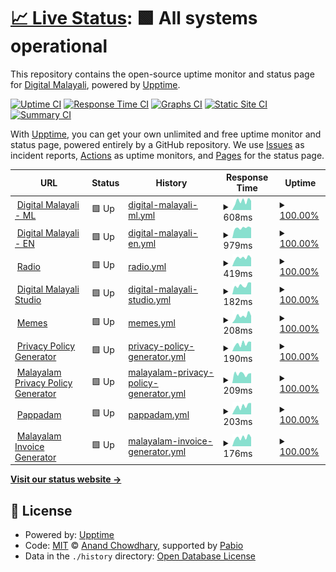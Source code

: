 # [📈 Live Status](https://status.digitalmalayali.in): <!--live status--> **🟩 All systems operational**

This repository contains the open-source uptime monitor and status page for [Digital Malayali](https://links.digitalmalayali.in/), powered by [Upptime](https://github.com/upptime/upptime).

[![Uptime CI](https://github.com/digitalmalayali/status/workflows/Uptime%20CI/badge.svg)](https://github.com/digitalmalayali/status/actions?query=workflow%3A%22Uptime+CI%22)
[![Response Time CI](https://github.com/digitalmalayali/status/workflows/Response%20Time%20CI/badge.svg)](https://github.com/digitalmalayali/status/actions?query=workflow%3A%22Response+Time+CI%22)
[![Graphs CI](https://github.com/digitalmalayali/status/workflows/Graphs%20CI/badge.svg)](https://github.com/digitalmalayali/status/actions?query=workflow%3A%22Graphs+CI%22)
[![Static Site CI](https://github.com/digitalmalayali/status/workflows/Static%20Site%20CI/badge.svg)](https://github.com/digitalmalayali/status/actions?query=workflow%3A%22Static+Site+CI%22)
[![Summary CI](https://github.com/digitalmalayali/status/workflows/Summary%20CI/badge.svg)](https://github.com/digitalmalayali/status/actions?query=workflow%3A%22Summary+CI%22)

With [Upptime](https://upptime.js.org), you can get your own unlimited and free uptime monitor and status page, powered entirely by a GitHub repository. We use [Issues](https://github.com/digitalmalayali/status/issues) as incident reports, [Actions](https://github.com/digitalmalayali/status/actions) as uptime monitors, and [Pages](https://status.digitalmalayali.in) for the status page.

<!--start: status pages-->
<!-- This summary is generated by Upptime (https://github.com/upptime/upptime) -->
<!-- Do not edit this manually, your changes will be overwritten -->
<!-- prettier-ignore -->
| URL | Status | History | Response Time | Uptime |
| --- | ------ | ------- | ------------- | ------ |
| <img alt="" src="https://icons.duckduckgo.com/ip3/digitalmalayali.in.ico" height="13"> [Digital Malayali - ML](https://digitalmalayali.in) | 🟩 Up | [digital-malayali-ml.yml](https://github.com/digitalmalayali/status/commits/HEAD/history/digital-malayali-ml.yml) | <details><summary><img alt="Response time graph" src="./graphs/digital-malayali-ml/response-time-week.png" height="20"> 608ms</summary><br><a href="https://status.digitalmalayali.in/history/digital-malayali-ml"><img alt="Response time 626" src="https://img.shields.io/endpoint?url=https%3A%2F%2Fraw.githubusercontent.com%2Fdigitalmalayali%2Fstatus%2FHEAD%2Fapi%2Fdigital-malayali-ml%2Fresponse-time.json"></a><br><a href="https://status.digitalmalayali.in/history/digital-malayali-ml"><img alt="24-hour response time 699" src="https://img.shields.io/endpoint?url=https%3A%2F%2Fraw.githubusercontent.com%2Fdigitalmalayali%2Fstatus%2FHEAD%2Fapi%2Fdigital-malayali-ml%2Fresponse-time-day.json"></a><br><a href="https://status.digitalmalayali.in/history/digital-malayali-ml"><img alt="7-day response time 608" src="https://img.shields.io/endpoint?url=https%3A%2F%2Fraw.githubusercontent.com%2Fdigitalmalayali%2Fstatus%2FHEAD%2Fapi%2Fdigital-malayali-ml%2Fresponse-time-week.json"></a><br><a href="https://status.digitalmalayali.in/history/digital-malayali-ml"><img alt="30-day response time 637" src="https://img.shields.io/endpoint?url=https%3A%2F%2Fraw.githubusercontent.com%2Fdigitalmalayali%2Fstatus%2FHEAD%2Fapi%2Fdigital-malayali-ml%2Fresponse-time-month.json"></a><br><a href="https://status.digitalmalayali.in/history/digital-malayali-ml"><img alt="1-year response time 626" src="https://img.shields.io/endpoint?url=https%3A%2F%2Fraw.githubusercontent.com%2Fdigitalmalayali%2Fstatus%2FHEAD%2Fapi%2Fdigital-malayali-ml%2Fresponse-time-year.json"></a></details> | <details><summary><a href="https://status.digitalmalayali.in/history/digital-malayali-ml">100.00%</a></summary><a href="https://status.digitalmalayali.in/history/digital-malayali-ml"><img alt="All-time uptime 100.00%" src="https://img.shields.io/endpoint?url=https%3A%2F%2Fraw.githubusercontent.com%2Fdigitalmalayali%2Fstatus%2FHEAD%2Fapi%2Fdigital-malayali-ml%2Fuptime.json"></a><br><a href="https://status.digitalmalayali.in/history/digital-malayali-ml"><img alt="24-hour uptime 100.00%" src="https://img.shields.io/endpoint?url=https%3A%2F%2Fraw.githubusercontent.com%2Fdigitalmalayali%2Fstatus%2FHEAD%2Fapi%2Fdigital-malayali-ml%2Fuptime-day.json"></a><br><a href="https://status.digitalmalayali.in/history/digital-malayali-ml"><img alt="7-day uptime 100.00%" src="https://img.shields.io/endpoint?url=https%3A%2F%2Fraw.githubusercontent.com%2Fdigitalmalayali%2Fstatus%2FHEAD%2Fapi%2Fdigital-malayali-ml%2Fuptime-week.json"></a><br><a href="https://status.digitalmalayali.in/history/digital-malayali-ml"><img alt="30-day uptime 100.00%" src="https://img.shields.io/endpoint?url=https%3A%2F%2Fraw.githubusercontent.com%2Fdigitalmalayali%2Fstatus%2FHEAD%2Fapi%2Fdigital-malayali-ml%2Fuptime-month.json"></a><br><a href="https://status.digitalmalayali.in/history/digital-malayali-ml"><img alt="1-year uptime 100.00%" src="https://img.shields.io/endpoint?url=https%3A%2F%2Fraw.githubusercontent.com%2Fdigitalmalayali%2Fstatus%2FHEAD%2Fapi%2Fdigital-malayali-ml%2Fuptime-year.json"></a></details>
| <img alt="" src="https://icons.duckduckgo.com/ip3/en.digitalmalayali.in.ico" height="13"> [Digital Malayali - EN](https://en.digitalmalayali.in) | 🟩 Up | [digital-malayali-en.yml](https://github.com/digitalmalayali/status/commits/HEAD/history/digital-malayali-en.yml) | <details><summary><img alt="Response time graph" src="./graphs/digital-malayali-en/response-time-week.png" height="20"> 979ms</summary><br><a href="https://status.digitalmalayali.in/history/digital-malayali-en"><img alt="Response time 898" src="https://img.shields.io/endpoint?url=https%3A%2F%2Fraw.githubusercontent.com%2Fdigitalmalayali%2Fstatus%2FHEAD%2Fapi%2Fdigital-malayali-en%2Fresponse-time.json"></a><br><a href="https://status.digitalmalayali.in/history/digital-malayali-en"><img alt="24-hour response time 984" src="https://img.shields.io/endpoint?url=https%3A%2F%2Fraw.githubusercontent.com%2Fdigitalmalayali%2Fstatus%2FHEAD%2Fapi%2Fdigital-malayali-en%2Fresponse-time-day.json"></a><br><a href="https://status.digitalmalayali.in/history/digital-malayali-en"><img alt="7-day response time 979" src="https://img.shields.io/endpoint?url=https%3A%2F%2Fraw.githubusercontent.com%2Fdigitalmalayali%2Fstatus%2FHEAD%2Fapi%2Fdigital-malayali-en%2Fresponse-time-week.json"></a><br><a href="https://status.digitalmalayali.in/history/digital-malayali-en"><img alt="30-day response time 897" src="https://img.shields.io/endpoint?url=https%3A%2F%2Fraw.githubusercontent.com%2Fdigitalmalayali%2Fstatus%2FHEAD%2Fapi%2Fdigital-malayali-en%2Fresponse-time-month.json"></a><br><a href="https://status.digitalmalayali.in/history/digital-malayali-en"><img alt="1-year response time 898" src="https://img.shields.io/endpoint?url=https%3A%2F%2Fraw.githubusercontent.com%2Fdigitalmalayali%2Fstatus%2FHEAD%2Fapi%2Fdigital-malayali-en%2Fresponse-time-year.json"></a></details> | <details><summary><a href="https://status.digitalmalayali.in/history/digital-malayali-en">100.00%</a></summary><a href="https://status.digitalmalayali.in/history/digital-malayali-en"><img alt="All-time uptime 100.00%" src="https://img.shields.io/endpoint?url=https%3A%2F%2Fraw.githubusercontent.com%2Fdigitalmalayali%2Fstatus%2FHEAD%2Fapi%2Fdigital-malayali-en%2Fuptime.json"></a><br><a href="https://status.digitalmalayali.in/history/digital-malayali-en"><img alt="24-hour uptime 100.00%" src="https://img.shields.io/endpoint?url=https%3A%2F%2Fraw.githubusercontent.com%2Fdigitalmalayali%2Fstatus%2FHEAD%2Fapi%2Fdigital-malayali-en%2Fuptime-day.json"></a><br><a href="https://status.digitalmalayali.in/history/digital-malayali-en"><img alt="7-day uptime 100.00%" src="https://img.shields.io/endpoint?url=https%3A%2F%2Fraw.githubusercontent.com%2Fdigitalmalayali%2Fstatus%2FHEAD%2Fapi%2Fdigital-malayali-en%2Fuptime-week.json"></a><br><a href="https://status.digitalmalayali.in/history/digital-malayali-en"><img alt="30-day uptime 100.00%" src="https://img.shields.io/endpoint?url=https%3A%2F%2Fraw.githubusercontent.com%2Fdigitalmalayali%2Fstatus%2FHEAD%2Fapi%2Fdigital-malayali-en%2Fuptime-month.json"></a><br><a href="https://status.digitalmalayali.in/history/digital-malayali-en"><img alt="1-year uptime 100.00%" src="https://img.shields.io/endpoint?url=https%3A%2F%2Fraw.githubusercontent.com%2Fdigitalmalayali%2Fstatus%2FHEAD%2Fapi%2Fdigital-malayali-en%2Fuptime-year.json"></a></details>
| <img alt="" src="https://icons.duckduckgo.com/ip3/radio.digitalmalayali.in.ico" height="13"> [Radio](https://radio.digitalmalayali.in/public/stream) | 🟩 Up | [radio.yml](https://github.com/digitalmalayali/status/commits/HEAD/history/radio.yml) | <details><summary><img alt="Response time graph" src="./graphs/radio/response-time-week.png" height="20"> 419ms</summary><br><a href="https://status.digitalmalayali.in/history/radio"><img alt="Response time 374" src="https://img.shields.io/endpoint?url=https%3A%2F%2Fraw.githubusercontent.com%2Fdigitalmalayali%2Fstatus%2FHEAD%2Fapi%2Fradio%2Fresponse-time.json"></a><br><a href="https://status.digitalmalayali.in/history/radio"><img alt="24-hour response time 434" src="https://img.shields.io/endpoint?url=https%3A%2F%2Fraw.githubusercontent.com%2Fdigitalmalayali%2Fstatus%2FHEAD%2Fapi%2Fradio%2Fresponse-time-day.json"></a><br><a href="https://status.digitalmalayali.in/history/radio"><img alt="7-day response time 419" src="https://img.shields.io/endpoint?url=https%3A%2F%2Fraw.githubusercontent.com%2Fdigitalmalayali%2Fstatus%2FHEAD%2Fapi%2Fradio%2Fresponse-time-week.json"></a><br><a href="https://status.digitalmalayali.in/history/radio"><img alt="30-day response time 374" src="https://img.shields.io/endpoint?url=https%3A%2F%2Fraw.githubusercontent.com%2Fdigitalmalayali%2Fstatus%2FHEAD%2Fapi%2Fradio%2Fresponse-time-month.json"></a><br><a href="https://status.digitalmalayali.in/history/radio"><img alt="1-year response time 374" src="https://img.shields.io/endpoint?url=https%3A%2F%2Fraw.githubusercontent.com%2Fdigitalmalayali%2Fstatus%2FHEAD%2Fapi%2Fradio%2Fresponse-time-year.json"></a></details> | <details><summary><a href="https://status.digitalmalayali.in/history/radio">100.00%</a></summary><a href="https://status.digitalmalayali.in/history/radio"><img alt="All-time uptime 100.00%" src="https://img.shields.io/endpoint?url=https%3A%2F%2Fraw.githubusercontent.com%2Fdigitalmalayali%2Fstatus%2FHEAD%2Fapi%2Fradio%2Fuptime.json"></a><br><a href="https://status.digitalmalayali.in/history/radio"><img alt="24-hour uptime 100.00%" src="https://img.shields.io/endpoint?url=https%3A%2F%2Fraw.githubusercontent.com%2Fdigitalmalayali%2Fstatus%2FHEAD%2Fapi%2Fradio%2Fuptime-day.json"></a><br><a href="https://status.digitalmalayali.in/history/radio"><img alt="7-day uptime 100.00%" src="https://img.shields.io/endpoint?url=https%3A%2F%2Fraw.githubusercontent.com%2Fdigitalmalayali%2Fstatus%2FHEAD%2Fapi%2Fradio%2Fuptime-week.json"></a><br><a href="https://status.digitalmalayali.in/history/radio"><img alt="30-day uptime 100.00%" src="https://img.shields.io/endpoint?url=https%3A%2F%2Fraw.githubusercontent.com%2Fdigitalmalayali%2Fstatus%2FHEAD%2Fapi%2Fradio%2Fuptime-month.json"></a><br><a href="https://status.digitalmalayali.in/history/radio"><img alt="1-year uptime 100.00%" src="https://img.shields.io/endpoint?url=https%3A%2F%2Fraw.githubusercontent.com%2Fdigitalmalayali%2Fstatus%2FHEAD%2Fapi%2Fradio%2Fuptime-year.json"></a></details>
| <img alt="" src="https://icons.duckduckgo.com/ip3/studio.digitalmalayali.in.ico" height="13"> [Digital Malayali Studio](https://studio.digitalmalayali.in/) | 🟩 Up | [digital-malayali-studio.yml](https://github.com/digitalmalayali/status/commits/HEAD/history/digital-malayali-studio.yml) | <details><summary><img alt="Response time graph" src="./graphs/digital-malayali-studio/response-time-week.png" height="20"> 182ms</summary><br><a href="https://status.digitalmalayali.in/history/digital-malayali-studio"><img alt="Response time 187" src="https://img.shields.io/endpoint?url=https%3A%2F%2Fraw.githubusercontent.com%2Fdigitalmalayali%2Fstatus%2FHEAD%2Fapi%2Fdigital-malayali-studio%2Fresponse-time.json"></a><br><a href="https://status.digitalmalayali.in/history/digital-malayali-studio"><img alt="24-hour response time 185" src="https://img.shields.io/endpoint?url=https%3A%2F%2Fraw.githubusercontent.com%2Fdigitalmalayali%2Fstatus%2FHEAD%2Fapi%2Fdigital-malayali-studio%2Fresponse-time-day.json"></a><br><a href="https://status.digitalmalayali.in/history/digital-malayali-studio"><img alt="7-day response time 182" src="https://img.shields.io/endpoint?url=https%3A%2F%2Fraw.githubusercontent.com%2Fdigitalmalayali%2Fstatus%2FHEAD%2Fapi%2Fdigital-malayali-studio%2Fresponse-time-week.json"></a><br><a href="https://status.digitalmalayali.in/history/digital-malayali-studio"><img alt="30-day response time 186" src="https://img.shields.io/endpoint?url=https%3A%2F%2Fraw.githubusercontent.com%2Fdigitalmalayali%2Fstatus%2FHEAD%2Fapi%2Fdigital-malayali-studio%2Fresponse-time-month.json"></a><br><a href="https://status.digitalmalayali.in/history/digital-malayali-studio"><img alt="1-year response time 187" src="https://img.shields.io/endpoint?url=https%3A%2F%2Fraw.githubusercontent.com%2Fdigitalmalayali%2Fstatus%2FHEAD%2Fapi%2Fdigital-malayali-studio%2Fresponse-time-year.json"></a></details> | <details><summary><a href="https://status.digitalmalayali.in/history/digital-malayali-studio">100.00%</a></summary><a href="https://status.digitalmalayali.in/history/digital-malayali-studio"><img alt="All-time uptime 100.00%" src="https://img.shields.io/endpoint?url=https%3A%2F%2Fraw.githubusercontent.com%2Fdigitalmalayali%2Fstatus%2FHEAD%2Fapi%2Fdigital-malayali-studio%2Fuptime.json"></a><br><a href="https://status.digitalmalayali.in/history/digital-malayali-studio"><img alt="24-hour uptime 100.00%" src="https://img.shields.io/endpoint?url=https%3A%2F%2Fraw.githubusercontent.com%2Fdigitalmalayali%2Fstatus%2FHEAD%2Fapi%2Fdigital-malayali-studio%2Fuptime-day.json"></a><br><a href="https://status.digitalmalayali.in/history/digital-malayali-studio"><img alt="7-day uptime 100.00%" src="https://img.shields.io/endpoint?url=https%3A%2F%2Fraw.githubusercontent.com%2Fdigitalmalayali%2Fstatus%2FHEAD%2Fapi%2Fdigital-malayali-studio%2Fuptime-week.json"></a><br><a href="https://status.digitalmalayali.in/history/digital-malayali-studio"><img alt="30-day uptime 100.00%" src="https://img.shields.io/endpoint?url=https%3A%2F%2Fraw.githubusercontent.com%2Fdigitalmalayali%2Fstatus%2FHEAD%2Fapi%2Fdigital-malayali-studio%2Fuptime-month.json"></a><br><a href="https://status.digitalmalayali.in/history/digital-malayali-studio"><img alt="1-year uptime 100.00%" src="https://img.shields.io/endpoint?url=https%3A%2F%2Fraw.githubusercontent.com%2Fdigitalmalayali%2Fstatus%2FHEAD%2Fapi%2Fdigital-malayali-studio%2Fuptime-year.json"></a></details>
| <img alt="" src="https://icons.duckduckgo.com/ip3/memes.digitalmalayali.in.ico" height="13"> [Memes](https://memes.digitalmalayali.in) | 🟩 Up | [memes.yml](https://github.com/digitalmalayali/status/commits/HEAD/history/memes.yml) | <details><summary><img alt="Response time graph" src="./graphs/memes/response-time-week.png" height="20"> 208ms</summary><br><a href="https://status.digitalmalayali.in/history/memes"><img alt="Response time 176" src="https://img.shields.io/endpoint?url=https%3A%2F%2Fraw.githubusercontent.com%2Fdigitalmalayali%2Fstatus%2FHEAD%2Fapi%2Fmemes%2Fresponse-time.json"></a><br><a href="https://status.digitalmalayali.in/history/memes"><img alt="24-hour response time 168" src="https://img.shields.io/endpoint?url=https%3A%2F%2Fraw.githubusercontent.com%2Fdigitalmalayali%2Fstatus%2FHEAD%2Fapi%2Fmemes%2Fresponse-time-day.json"></a><br><a href="https://status.digitalmalayali.in/history/memes"><img alt="7-day response time 208" src="https://img.shields.io/endpoint?url=https%3A%2F%2Fraw.githubusercontent.com%2Fdigitalmalayali%2Fstatus%2FHEAD%2Fapi%2Fmemes%2Fresponse-time-week.json"></a><br><a href="https://status.digitalmalayali.in/history/memes"><img alt="30-day response time 176" src="https://img.shields.io/endpoint?url=https%3A%2F%2Fraw.githubusercontent.com%2Fdigitalmalayali%2Fstatus%2FHEAD%2Fapi%2Fmemes%2Fresponse-time-month.json"></a><br><a href="https://status.digitalmalayali.in/history/memes"><img alt="1-year response time 176" src="https://img.shields.io/endpoint?url=https%3A%2F%2Fraw.githubusercontent.com%2Fdigitalmalayali%2Fstatus%2FHEAD%2Fapi%2Fmemes%2Fresponse-time-year.json"></a></details> | <details><summary><a href="https://status.digitalmalayali.in/history/memes">100.00%</a></summary><a href="https://status.digitalmalayali.in/history/memes"><img alt="All-time uptime 100.00%" src="https://img.shields.io/endpoint?url=https%3A%2F%2Fraw.githubusercontent.com%2Fdigitalmalayali%2Fstatus%2FHEAD%2Fapi%2Fmemes%2Fuptime.json"></a><br><a href="https://status.digitalmalayali.in/history/memes"><img alt="24-hour uptime 100.00%" src="https://img.shields.io/endpoint?url=https%3A%2F%2Fraw.githubusercontent.com%2Fdigitalmalayali%2Fstatus%2FHEAD%2Fapi%2Fmemes%2Fuptime-day.json"></a><br><a href="https://status.digitalmalayali.in/history/memes"><img alt="7-day uptime 100.00%" src="https://img.shields.io/endpoint?url=https%3A%2F%2Fraw.githubusercontent.com%2Fdigitalmalayali%2Fstatus%2FHEAD%2Fapi%2Fmemes%2Fuptime-week.json"></a><br><a href="https://status.digitalmalayali.in/history/memes"><img alt="30-day uptime 100.00%" src="https://img.shields.io/endpoint?url=https%3A%2F%2Fraw.githubusercontent.com%2Fdigitalmalayali%2Fstatus%2FHEAD%2Fapi%2Fmemes%2Fuptime-month.json"></a><br><a href="https://status.digitalmalayali.in/history/memes"><img alt="1-year uptime 100.00%" src="https://img.shields.io/endpoint?url=https%3A%2F%2Fraw.githubusercontent.com%2Fdigitalmalayali%2Fstatus%2FHEAD%2Fapi%2Fmemes%2Fuptime-year.json"></a></details>
| <img alt="" src="https://icons.duckduckgo.com/ip3/free-privacy-policy-generator.digitalmalayali.in.ico" height="13"> [Privacy Policy Generator](https://free-privacy-policy-generator.digitalmalayali.in) | 🟩 Up | [privacy-policy-generator.yml](https://github.com/digitalmalayali/status/commits/HEAD/history/privacy-policy-generator.yml) | <details><summary><img alt="Response time graph" src="./graphs/privacy-policy-generator/response-time-week.png" height="20"> 190ms</summary><br><a href="https://status.digitalmalayali.in/history/privacy-policy-generator"><img alt="Response time 185" src="https://img.shields.io/endpoint?url=https%3A%2F%2Fraw.githubusercontent.com%2Fdigitalmalayali%2Fstatus%2FHEAD%2Fapi%2Fprivacy-policy-generator%2Fresponse-time.json"></a><br><a href="https://status.digitalmalayali.in/history/privacy-policy-generator"><img alt="24-hour response time 220" src="https://img.shields.io/endpoint?url=https%3A%2F%2Fraw.githubusercontent.com%2Fdigitalmalayali%2Fstatus%2FHEAD%2Fapi%2Fprivacy-policy-generator%2Fresponse-time-day.json"></a><br><a href="https://status.digitalmalayali.in/history/privacy-policy-generator"><img alt="7-day response time 190" src="https://img.shields.io/endpoint?url=https%3A%2F%2Fraw.githubusercontent.com%2Fdigitalmalayali%2Fstatus%2FHEAD%2Fapi%2Fprivacy-policy-generator%2Fresponse-time-week.json"></a><br><a href="https://status.digitalmalayali.in/history/privacy-policy-generator"><img alt="30-day response time 186" src="https://img.shields.io/endpoint?url=https%3A%2F%2Fraw.githubusercontent.com%2Fdigitalmalayali%2Fstatus%2FHEAD%2Fapi%2Fprivacy-policy-generator%2Fresponse-time-month.json"></a><br><a href="https://status.digitalmalayali.in/history/privacy-policy-generator"><img alt="1-year response time 185" src="https://img.shields.io/endpoint?url=https%3A%2F%2Fraw.githubusercontent.com%2Fdigitalmalayali%2Fstatus%2FHEAD%2Fapi%2Fprivacy-policy-generator%2Fresponse-time-year.json"></a></details> | <details><summary><a href="https://status.digitalmalayali.in/history/privacy-policy-generator">100.00%</a></summary><a href="https://status.digitalmalayali.in/history/privacy-policy-generator"><img alt="All-time uptime 100.00%" src="https://img.shields.io/endpoint?url=https%3A%2F%2Fraw.githubusercontent.com%2Fdigitalmalayali%2Fstatus%2FHEAD%2Fapi%2Fprivacy-policy-generator%2Fuptime.json"></a><br><a href="https://status.digitalmalayali.in/history/privacy-policy-generator"><img alt="24-hour uptime 100.00%" src="https://img.shields.io/endpoint?url=https%3A%2F%2Fraw.githubusercontent.com%2Fdigitalmalayali%2Fstatus%2FHEAD%2Fapi%2Fprivacy-policy-generator%2Fuptime-day.json"></a><br><a href="https://status.digitalmalayali.in/history/privacy-policy-generator"><img alt="7-day uptime 100.00%" src="https://img.shields.io/endpoint?url=https%3A%2F%2Fraw.githubusercontent.com%2Fdigitalmalayali%2Fstatus%2FHEAD%2Fapi%2Fprivacy-policy-generator%2Fuptime-week.json"></a><br><a href="https://status.digitalmalayali.in/history/privacy-policy-generator"><img alt="30-day uptime 100.00%" src="https://img.shields.io/endpoint?url=https%3A%2F%2Fraw.githubusercontent.com%2Fdigitalmalayali%2Fstatus%2FHEAD%2Fapi%2Fprivacy-policy-generator%2Fuptime-month.json"></a><br><a href="https://status.digitalmalayali.in/history/privacy-policy-generator"><img alt="1-year uptime 100.00%" src="https://img.shields.io/endpoint?url=https%3A%2F%2Fraw.githubusercontent.com%2Fdigitalmalayali%2Fstatus%2FHEAD%2Fapi%2Fprivacy-policy-generator%2Fuptime-year.json"></a></details>
| <img alt="" src="https://icons.duckduckgo.com/ip3/malayalam-privacy-policy-generator.digitalmalayali.in.ico" height="13"> [Malayalam Privacy Policy Generator](https://malayalam-privacy-policy-generator.digitalmalayali.in) | 🟩 Up | [malayalam-privacy-policy-generator.yml](https://github.com/digitalmalayali/status/commits/HEAD/history/malayalam-privacy-policy-generator.yml) | <details><summary><img alt="Response time graph" src="./graphs/malayalam-privacy-policy-generator/response-time-week.png" height="20"> 209ms</summary><br><a href="https://status.digitalmalayali.in/history/malayalam-privacy-policy-generator"><img alt="Response time 191" src="https://img.shields.io/endpoint?url=https%3A%2F%2Fraw.githubusercontent.com%2Fdigitalmalayali%2Fstatus%2FHEAD%2Fapi%2Fmalayalam-privacy-policy-generator%2Fresponse-time.json"></a><br><a href="https://status.digitalmalayali.in/history/malayalam-privacy-policy-generator"><img alt="24-hour response time 193" src="https://img.shields.io/endpoint?url=https%3A%2F%2Fraw.githubusercontent.com%2Fdigitalmalayali%2Fstatus%2FHEAD%2Fapi%2Fmalayalam-privacy-policy-generator%2Fresponse-time-day.json"></a><br><a href="https://status.digitalmalayali.in/history/malayalam-privacy-policy-generator"><img alt="7-day response time 209" src="https://img.shields.io/endpoint?url=https%3A%2F%2Fraw.githubusercontent.com%2Fdigitalmalayali%2Fstatus%2FHEAD%2Fapi%2Fmalayalam-privacy-policy-generator%2Fresponse-time-week.json"></a><br><a href="https://status.digitalmalayali.in/history/malayalam-privacy-policy-generator"><img alt="30-day response time 191" src="https://img.shields.io/endpoint?url=https%3A%2F%2Fraw.githubusercontent.com%2Fdigitalmalayali%2Fstatus%2FHEAD%2Fapi%2Fmalayalam-privacy-policy-generator%2Fresponse-time-month.json"></a><br><a href="https://status.digitalmalayali.in/history/malayalam-privacy-policy-generator"><img alt="1-year response time 191" src="https://img.shields.io/endpoint?url=https%3A%2F%2Fraw.githubusercontent.com%2Fdigitalmalayali%2Fstatus%2FHEAD%2Fapi%2Fmalayalam-privacy-policy-generator%2Fresponse-time-year.json"></a></details> | <details><summary><a href="https://status.digitalmalayali.in/history/malayalam-privacy-policy-generator">100.00%</a></summary><a href="https://status.digitalmalayali.in/history/malayalam-privacy-policy-generator"><img alt="All-time uptime 100.00%" src="https://img.shields.io/endpoint?url=https%3A%2F%2Fraw.githubusercontent.com%2Fdigitalmalayali%2Fstatus%2FHEAD%2Fapi%2Fmalayalam-privacy-policy-generator%2Fuptime.json"></a><br><a href="https://status.digitalmalayali.in/history/malayalam-privacy-policy-generator"><img alt="24-hour uptime 100.00%" src="https://img.shields.io/endpoint?url=https%3A%2F%2Fraw.githubusercontent.com%2Fdigitalmalayali%2Fstatus%2FHEAD%2Fapi%2Fmalayalam-privacy-policy-generator%2Fuptime-day.json"></a><br><a href="https://status.digitalmalayali.in/history/malayalam-privacy-policy-generator"><img alt="7-day uptime 100.00%" src="https://img.shields.io/endpoint?url=https%3A%2F%2Fraw.githubusercontent.com%2Fdigitalmalayali%2Fstatus%2FHEAD%2Fapi%2Fmalayalam-privacy-policy-generator%2Fuptime-week.json"></a><br><a href="https://status.digitalmalayali.in/history/malayalam-privacy-policy-generator"><img alt="30-day uptime 100.00%" src="https://img.shields.io/endpoint?url=https%3A%2F%2Fraw.githubusercontent.com%2Fdigitalmalayali%2Fstatus%2FHEAD%2Fapi%2Fmalayalam-privacy-policy-generator%2Fuptime-month.json"></a><br><a href="https://status.digitalmalayali.in/history/malayalam-privacy-policy-generator"><img alt="1-year uptime 100.00%" src="https://img.shields.io/endpoint?url=https%3A%2F%2Fraw.githubusercontent.com%2Fdigitalmalayali%2Fstatus%2FHEAD%2Fapi%2Fmalayalam-privacy-policy-generator%2Fuptime-year.json"></a></details>
| <img alt="" src="https://icons.duckduckgo.com/ip3/pappadam.digitalmalayali.in.ico" height="13"> [Pappadam](https://pappadam.digitalmalayali.in) | 🟩 Up | [pappadam.yml](https://github.com/digitalmalayali/status/commits/HEAD/history/pappadam.yml) | <details><summary><img alt="Response time graph" src="./graphs/pappadam/response-time-week.png" height="20"> 203ms</summary><br><a href="https://status.digitalmalayali.in/history/pappadam"><img alt="Response time 197" src="https://img.shields.io/endpoint?url=https%3A%2F%2Fraw.githubusercontent.com%2Fdigitalmalayali%2Fstatus%2FHEAD%2Fapi%2Fpappadam%2Fresponse-time.json"></a><br><a href="https://status.digitalmalayali.in/history/pappadam"><img alt="24-hour response time 195" src="https://img.shields.io/endpoint?url=https%3A%2F%2Fraw.githubusercontent.com%2Fdigitalmalayali%2Fstatus%2FHEAD%2Fapi%2Fpappadam%2Fresponse-time-day.json"></a><br><a href="https://status.digitalmalayali.in/history/pappadam"><img alt="7-day response time 203" src="https://img.shields.io/endpoint?url=https%3A%2F%2Fraw.githubusercontent.com%2Fdigitalmalayali%2Fstatus%2FHEAD%2Fapi%2Fpappadam%2Fresponse-time-week.json"></a><br><a href="https://status.digitalmalayali.in/history/pappadam"><img alt="30-day response time 204" src="https://img.shields.io/endpoint?url=https%3A%2F%2Fraw.githubusercontent.com%2Fdigitalmalayali%2Fstatus%2FHEAD%2Fapi%2Fpappadam%2Fresponse-time-month.json"></a><br><a href="https://status.digitalmalayali.in/history/pappadam"><img alt="1-year response time 197" src="https://img.shields.io/endpoint?url=https%3A%2F%2Fraw.githubusercontent.com%2Fdigitalmalayali%2Fstatus%2FHEAD%2Fapi%2Fpappadam%2Fresponse-time-year.json"></a></details> | <details><summary><a href="https://status.digitalmalayali.in/history/pappadam">100.00%</a></summary><a href="https://status.digitalmalayali.in/history/pappadam"><img alt="All-time uptime 100.00%" src="https://img.shields.io/endpoint?url=https%3A%2F%2Fraw.githubusercontent.com%2Fdigitalmalayali%2Fstatus%2FHEAD%2Fapi%2Fpappadam%2Fuptime.json"></a><br><a href="https://status.digitalmalayali.in/history/pappadam"><img alt="24-hour uptime 100.00%" src="https://img.shields.io/endpoint?url=https%3A%2F%2Fraw.githubusercontent.com%2Fdigitalmalayali%2Fstatus%2FHEAD%2Fapi%2Fpappadam%2Fuptime-day.json"></a><br><a href="https://status.digitalmalayali.in/history/pappadam"><img alt="7-day uptime 100.00%" src="https://img.shields.io/endpoint?url=https%3A%2F%2Fraw.githubusercontent.com%2Fdigitalmalayali%2Fstatus%2FHEAD%2Fapi%2Fpappadam%2Fuptime-week.json"></a><br><a href="https://status.digitalmalayali.in/history/pappadam"><img alt="30-day uptime 100.00%" src="https://img.shields.io/endpoint?url=https%3A%2F%2Fraw.githubusercontent.com%2Fdigitalmalayali%2Fstatus%2FHEAD%2Fapi%2Fpappadam%2Fuptime-month.json"></a><br><a href="https://status.digitalmalayali.in/history/pappadam"><img alt="1-year uptime 100.00%" src="https://img.shields.io/endpoint?url=https%3A%2F%2Fraw.githubusercontent.com%2Fdigitalmalayali%2Fstatus%2FHEAD%2Fapi%2Fpappadam%2Fuptime-year.json"></a></details>
| <img alt="" src="https://icons.duckduckgo.com/ip3/malayalam-invoice-generator.digitalmalayali.in.ico" height="13"> [Malayalam Invoice Generator](https://malayalam-invoice-generator.digitalmalayali.in) | 🟩 Up | [malayalam-invoice-generator.yml](https://github.com/digitalmalayali/status/commits/HEAD/history/malayalam-invoice-generator.yml) | <details><summary><img alt="Response time graph" src="./graphs/malayalam-invoice-generator/response-time-week.png" height="20"> 176ms</summary><br><a href="https://status.digitalmalayali.in/history/malayalam-invoice-generator"><img alt="Response time 178" src="https://img.shields.io/endpoint?url=https%3A%2F%2Fraw.githubusercontent.com%2Fdigitalmalayali%2Fstatus%2FHEAD%2Fapi%2Fmalayalam-invoice-generator%2Fresponse-time.json"></a><br><a href="https://status.digitalmalayali.in/history/malayalam-invoice-generator"><img alt="24-hour response time 172" src="https://img.shields.io/endpoint?url=https%3A%2F%2Fraw.githubusercontent.com%2Fdigitalmalayali%2Fstatus%2FHEAD%2Fapi%2Fmalayalam-invoice-generator%2Fresponse-time-day.json"></a><br><a href="https://status.digitalmalayali.in/history/malayalam-invoice-generator"><img alt="7-day response time 176" src="https://img.shields.io/endpoint?url=https%3A%2F%2Fraw.githubusercontent.com%2Fdigitalmalayali%2Fstatus%2FHEAD%2Fapi%2Fmalayalam-invoice-generator%2Fresponse-time-week.json"></a><br><a href="https://status.digitalmalayali.in/history/malayalam-invoice-generator"><img alt="30-day response time 173" src="https://img.shields.io/endpoint?url=https%3A%2F%2Fraw.githubusercontent.com%2Fdigitalmalayali%2Fstatus%2FHEAD%2Fapi%2Fmalayalam-invoice-generator%2Fresponse-time-month.json"></a><br><a href="https://status.digitalmalayali.in/history/malayalam-invoice-generator"><img alt="1-year response time 178" src="https://img.shields.io/endpoint?url=https%3A%2F%2Fraw.githubusercontent.com%2Fdigitalmalayali%2Fstatus%2FHEAD%2Fapi%2Fmalayalam-invoice-generator%2Fresponse-time-year.json"></a></details> | <details><summary><a href="https://status.digitalmalayali.in/history/malayalam-invoice-generator">100.00%</a></summary><a href="https://status.digitalmalayali.in/history/malayalam-invoice-generator"><img alt="All-time uptime 100.00%" src="https://img.shields.io/endpoint?url=https%3A%2F%2Fraw.githubusercontent.com%2Fdigitalmalayali%2Fstatus%2FHEAD%2Fapi%2Fmalayalam-invoice-generator%2Fuptime.json"></a><br><a href="https://status.digitalmalayali.in/history/malayalam-invoice-generator"><img alt="24-hour uptime 100.00%" src="https://img.shields.io/endpoint?url=https%3A%2F%2Fraw.githubusercontent.com%2Fdigitalmalayali%2Fstatus%2FHEAD%2Fapi%2Fmalayalam-invoice-generator%2Fuptime-day.json"></a><br><a href="https://status.digitalmalayali.in/history/malayalam-invoice-generator"><img alt="7-day uptime 100.00%" src="https://img.shields.io/endpoint?url=https%3A%2F%2Fraw.githubusercontent.com%2Fdigitalmalayali%2Fstatus%2FHEAD%2Fapi%2Fmalayalam-invoice-generator%2Fuptime-week.json"></a><br><a href="https://status.digitalmalayali.in/history/malayalam-invoice-generator"><img alt="30-day uptime 100.00%" src="https://img.shields.io/endpoint?url=https%3A%2F%2Fraw.githubusercontent.com%2Fdigitalmalayali%2Fstatus%2FHEAD%2Fapi%2Fmalayalam-invoice-generator%2Fuptime-month.json"></a><br><a href="https://status.digitalmalayali.in/history/malayalam-invoice-generator"><img alt="1-year uptime 100.00%" src="https://img.shields.io/endpoint?url=https%3A%2F%2Fraw.githubusercontent.com%2Fdigitalmalayali%2Fstatus%2FHEAD%2Fapi%2Fmalayalam-invoice-generator%2Fuptime-year.json"></a></details>

<!--end: status pages-->

[**Visit our status website →**](https://status.digitalmalayali.in)

## 📄 License

- Powered by: [Upptime](https://github.com/upptime/upptime)
- Code: [MIT](./LICENSE) © [Anand Chowdhary](https://anandchowdhary.com), supported by [Pabio](https://pabio.com)
- Data in the `./history` directory: [Open Database License](https://opendatacommons.org/licenses/odbl/1-0/)
